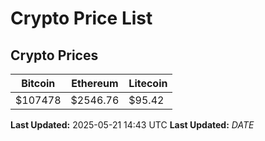 # Crypto Price List

## Crypto Prices
| Bitcoin | Ethereum | Litecoin |
| ------- | -------- | -------- |
| $107478 | $2546.76 | $95.42 |
**Last Updated:** 2025-05-21 14:43 UTC
**Last Updated:** $DATE$
